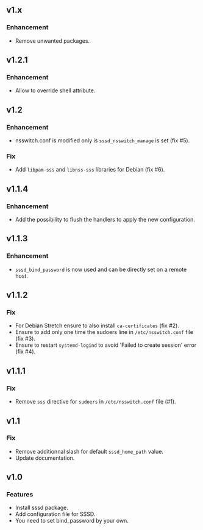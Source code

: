 
## v1.x

### Enhancement
* Remove unwanted packages.

## v1.2.1

### Enhancement
* Allow to override shell attribute.

## v1.2

### Enhancement
* nsswitch.conf is modified only is `sssd_nsswitch_manage` is set (fix #5).

### Fix
* Add `libpam-sss` and `libnss-sss` libraries for Debian (fix #6).

## v1.1.4

### Enhancement
* Add the possibility to flush the handlers to apply the new configuration.

## v1.1.3

### Enhancement
* `sssd_bind_password` is now used and can be directly set on a remote host.

## v1.1.2

### Fix
* For Debian Stretch ensure to also install `ca-certificates` (fix #2).
* Ensure to add only one time the sudoers line in `/etc/nsswitch.conf` file (fix #3).
* Ensure to restart `systemd-logind` to avoid 'Failed to create session' error (fix #4).

## v1.1.1

### Fix
* Remove `sss` directive for `sudoers` in `/etc/nsswitch.conf` file (#1).

## v1.1

### Fix
* Remove additionnal slash for default `sssd_home_path` value.
* Update documentation.

## v1.0

### Features
* Install sssd package.
* Add configuration file for SSSD.
* You need to set bind_password by your own.
